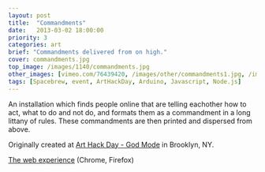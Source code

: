 ```yaml
---
layout: post
title:  "Commandments"
date:   2013-03-02 18:00:00
priority: 3
categories: art
brief: "Commandments delivered from on high."
cover: commandments.jpg
top_image: /images/1140/commandments.jpg
other_images: [vimeo.com/76439420, /images/other/commandments1.jpg, /images/other/commandments2.jpg, /images/other/commandments3.jpg]
tags: [Spacebrew, event, ArtHackDay, Arduino, Javascript, Node.js]
---
```

An installation which finds people online that are telling eachother how to act, what to do and not do, and formats them as a commandment in a long littany of rules. These commandments are then printed and dispersed from above.

Originally created at [Art Hack Day - God Mode](http://www.arthackday.net/events/god-mode) in Brooklyn, NY.

[The web experience](http://quinkennedy.github.io/Commandments/) (Chrome, Firefox)
